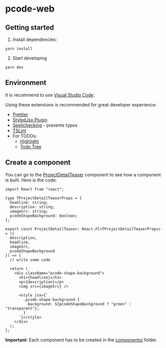 # pcode-web

## Getting started
1. Install dependencies:
```
yarn install
```

2. Start developing
```
yarn dev
```

## Environment
It is recommend to use [Visual Studio Code](https://code.visualstudio.com/).

Using these extensions is recommended for great developer experience:
- [Prettier](https://marketplace.visualstudio.com/items?itemName=esbenp.prettier-vscode)
- [StyledJsx Plugin](https://marketplace.visualstudio.com/items?itemName=AndrewRazumovsky.vscode-styled-jsx-languageserver)
- [Spellchecking](https://marketplace.visualstudio.com/items?itemName=streetsidesoftware.code-spell-checker) - prevents typos
- [TSLint](https://marketplace.visualstudio.com/items?itemName=ms-vscode.vscode-typescript-tslint-plugin)
- For TODOs:
  - [Highlight](https://marketplace.visualstudio.com/items?itemName=wayou.vscode-todo-highlight)
  - [Todo Tree](https://marketplace.visualstudio.com/items?itemName=Gruntfuggly.todo-tree)



## Create a component
You can go to the [ProjectDetailTeaser](components/ProjectDetailTeaser.tsx) component to see how a component is built. Here is the code:
```
import React from "react";

type TProjectDetailTeaserProps = {
  headline: string;
  description: string;
  imageSrc: string;
  pcodeShapeBackground: boolean;
};

export const ProjectDetailTeaser: React.FC<TProjectDetailTeaserProps> = ({
  description,
  headline,
  imageSrc,
  pcodeShapeBackground
}) => {
  // write some code

  return (
    <div className="pcode-shape-background">
      <h1>{headline}</h1>
      <p>{description}</p>
      <img src={imageSrc} />

      <style jsx>{`
        .pcode-shape-background {
          background: ${pcodeShapeBackground ? "green" : "transparent"};
        }
      `}</style>
    </div>
  );
};

```
**Important**: Each component has to be created in the [components/](components/) folder.
